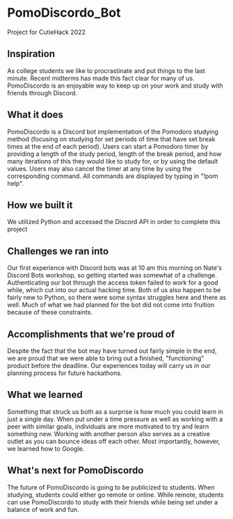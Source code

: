 # PomoDiscordo_Bot
Project for CutieHack 2022
## Inspiration
As college students we like to procrastinate and put things to the last minute. Recent midterms has made this fact clear for many of us. PomoDiscordo is an enjoyable way to keep up on your work and study with friends through Discord.

## What it does
PomoDiscordo is a Discord bot implementation of the Pomodoro studying method (focusing on studying for set periods of time that have set break times at the end of each period). Users can start a Pomodoro timer by providing a length of the study period, length of the break period, and how many iterations of this they would like to study for, or by using the default values. Users may also cancel the timer at any time by using the corresponding command. All commands are displayed by typing in "!pom help".

## How we built it
We utilized Python and accessed the Discord API in order to complete this project

## Challenges we ran into
Our first experience with Discord bots was at 10 am this morning on Nate's Discord Bots workshop, so getting started was somewhat of a challenge. Authenticating our bot through the access token failed to work for a good while, which cut into our actual hacking time. Both of us also happen to be fairly new to Python, so there were some syntax struggles here and there as well. Much of what we had planned for the bot did not come into fruition because of these constraints.

## Accomplishments that we're proud of
Despite the fact that the bot may have turned out fairly simple in the end, we are proud that we were able to bring out a finished, "functioning" product before the deadline. Our experiences today will carry us in our planning process for future hackathons.

## What we learned
Something that struck us both as a surprise is how much you could learn in just a single day. When put under a time pressure as well as working with a peer with similar goals, individuals are more motivated to try and learn something new. Working with another person also serves as a creative outlet as you can bounce ideas off each other. Most importantly, however, we learned how to Google.

## What's next for PomoDiscordo
The future of PomoDiscordo is going to be publicized to students. When studying, students could either go remote or online. While remote, students can use PomoDiscordo to study with their friends while being set under a balance of work and fun.
